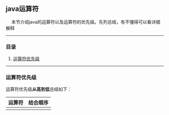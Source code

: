 ## java运算符

&emsp; 本节介绍java的运算符以及运算符的优先级。先列总结，有不懂得可以看详细解释

---
### 目录
1. [运算符优先级](#1)


---
### <a id=1>运算符优先级</a>

运算符优先级**从高到低**总结如下：

|运算符|结合顺序|
|:--|:-:|
|||

### 
